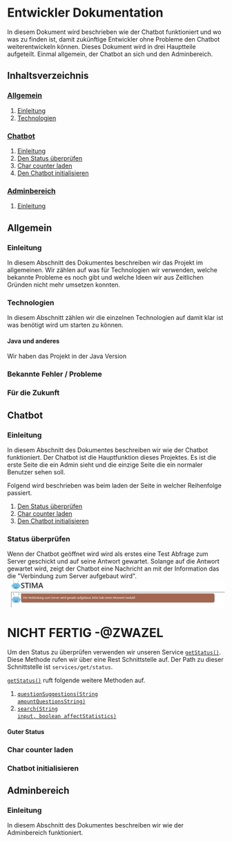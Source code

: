 # Entwickler Dokumentation
In diesem Dokument wird beschrieben wie der Chatbot funktioniert und wo was zu finden ist, damit zukünftige Entwickler ohne Probleme den Chatbot weiterentwickeln können.
Dieses Dokument wird in drei Hauptteile aufgeteilt. Einmal allgemein, der Chatbot an sich und den Adminbereich.

## Inhaltsverzeichnis
### [Allgemein](#general-section-start)
1. [Einleitung](#general-introduction)
2. [Technologien](#technologies)

### [Chatbot](#chatbot-section-start)<a name="tableofcontent-chatbot"></a>
 1. [Einleitung](#chatbot-introduction)
 2. [Den Status überprüfen](#check-state)
 3. [Char counter laden](#load-char-counter)
 4. [Den Chatbot initialisieren](#init-chatbot)

### [Adminbereich](#admintool-section-start)<a name="tableofcontent-admintool"></a>
1. [Einleitung](#admintool-introduction)

## Allgemein <a name="general-section-start"></a>
### Einleitung <a name="general-introduction"></a>
In diesem Abschnitt des Dokumentes beschreiben wir das Projekt im allgemeinen.
Wir zählen auf was für Technologien wir verwenden, welche bekannte Probleme es noch gibt und welche Ideen wir aus Zeitlichen Gründen nicht mehr umsetzen konnten.
### Technologien <a name="technologies"></a>
In diesem Abschnitt zählen wir die einzelnen Technologien auf damit klar ist was benötigt wird um starten zu können.
#### Java und anderes
Wir haben das Projekt in der Java Version

### Bekannte Fehler / Probleme

### Für die Zukunft

## Chatbot <a name="chatbot-section-start"></a>
### Einleitung <a name="chatbot-introduction"></a>
In diesem Abschnitt des Dokumentes beschreiben wir wie der Chatbot funktioniert.
Der Chatbot ist die Hauptfunktion dieses Projektes. Es ist die erste Seite die ein Admin sieht und die einzige Seite die ein normaler Benutzer sehen soll.

Folgend wird beschrieben was beim laden der Seite in welcher Reihenfolge passiert.
1. [Den Status überprüfen](#check-state)
2. [Char counter laden](#load-char-counter)
3. [Den Chatbot initialisieren](#init-chatbot)

### Status überprüfen <a name="check-state"></a>
Wenn der Chatbot geöffnet wird wird als erstes eine Test Abfrage zum Server geschickt und auf seine Antwort gewartet. Solange auf die Antwort gewartet wird, zeigt der Chatbot eine Nachricht an mit der Information das die "Verbindung zum Server aufgebaut wird".
![Checking state of server](https://raw.githubusercontent.com/UBS-POf-Chatbot/Docs/main/images/checkStatus.jpg)

# NICHT FERTIG -@ZWAZEL

Um den Status zu überprüfen verwenden wir unseren Service  [<code>getStatus()</code>](https://ubs-pof-chatbot.github.io/JavaDoc/com/ubs/backend/services/Get.html#getStatus()). Diese Methode rufen wir über eine Rest Schnittstelle auf. Der Path zu dieser Schnittstelle ist <code>services/get/status</code>.

[<code>getStatus()</code>](https://ubs-pof-chatbot.github.io/JavaDoc/com/ubs/backend/services/Get.html#getStatus()) ruft folgende weitere Methoden auf.
1. [<code>questionSuggestions(String amountQuestionsString)</code>](https://ubs-pof-chatbot.github.io/JavaDoc/com/ubs/backend/services/Get.html#questionSuggestions(java.lang.String))
2. [<code>search(String input, boolean affectStatistics)</code>](https://ubs-pof-chatbot.github.io/JavaDoc/com/ubs/backend/services/IntentFinderNew.html#search(java.lang.String,boolean))



#### Guter Status


### Char counter laden<a name="load-char-counter"></a>
### Chatbot initialisieren<a name="init-chatbot"></a>

## Adminbereich <a name="admintool-section-start"></a>
### Einleitung <a name="admintool-introduction"></a>
In diesem Abschnitt des Dokumentes beschreiben wir wie der Adminbereich funktioniert.
<!--stackedit_data:
eyJoaXN0b3J5IjpbLTE0NjIxODc0NTYsLTIzNzg2MzQ5OSwtNj
UwMDI0NjUsLTY5MTUwMDYwMSwxNjA2MzM5NTc4LDIwNTY0NTkz
MzUsLTE0MzUwMDY2MzUsMzIyOTQ2ODYyLDE3NjA1OTY1NjIsLT
IxOTgzOTc3MywtMTgxMjUxMzkzNSw2OTExODYzOTYsNjU2OTgx
ODY3LC03ODM0NTY5ODYsMTY4MTI1ODAxNiwtNDkyMDg0Njk4LD
UzMDYyOTI3NCwtMjA4ODc0NjYxMl19
-->